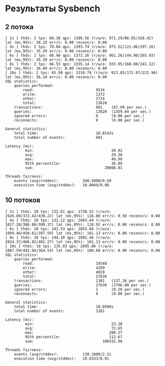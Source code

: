 # Результаты Sysbench

## 2 потока

    [ 2s ] thds: 2 tps: 68.38 qps: 1386.56 (r/w/o: 971.29/86.85/328.42) lat (ms,95%): 38.25 err/s: 0.00 reconn/s: 0.00
    [ 4s ] thds: 2 tps: 70.04 qps: 1393.74 (r/w/o: 975.52/121.06/297.16) lat (ms,95%): 35.59 err/s: 0.00 reconn/s: 0.00
    [ 6s ] thds: 2 tps: 68.48 qps: 1372.16 (r/w/o: 961.26/144.96/265.93) lat (ms,95%): 35.59 err/s: 0.00 reconn/s: 0.00
    [ 8s ] thds: 2 tps: 66.53 qps: 1335.14 (r/w/o: 933.95/160.08/241.12) lat (ms,95%): 36.89 err/s: 0.00 reconn/s: 0.00
    [ 10s ] thds: 2 tps: 65.99 qps: 1319.79 (r/w/o: 923.85/172.97/222.96) lat (ms,95%): 36.24 err/s: 0.00 reconn/s: 0.00
    SQL statistics:
        queries performed:
            read:                            9534
            write:                           1372
            other:                           2714
            total:                           13620
        transactions:                        681    (67.99 per sec.)
        queries:                             13620  (1359.84 per sec.)
        ignored errors:                      0      (0.00 per sec.)
        reconnects:                          0      (0.00 per sec.)
    
    General statistics:
        total time:                          10.0143s
        total number of events:              681
    
    Latency (ms):
             min:                                   20.92
             avg:                                   29.38
             max:                                   49.90
             95th percentile:                       36.89
             sum:                                20008.81
    
    Threads fairness:
        events (avg/stddev):           340.5000/0.50
        execution time (avg/stddev):   10.0044/0.00



## 10 потоков

    [ 2s ] thds: 10 tps: 132.61 qps: 2738.52 (r/w/o: 1926.89/372.42/439.22) lat (ms,95%): 116.80 err/s: 0.50 reconn/s: 0.00
    [ 4s ] thds: 10 tps: 131.12 qps: 2603.44 (r/w/o: 1817.20/386.86/399.37) lat (ms,95%): 118.92 err/s: 0.00 reconn/s: 0.00
    [ 6s ] thds: 10 tps: 141.53 qps: 2855.66 (r/w/o: 1999.46/458.61/397.59) lat (ms,95%): 101.13 err/s: 0.00 reconn/s: 0.00
    [ 8s ] thds: 10 tps: 144.10 qps: 2892.46 (r/w/o: 2024.37/466.82/401.27) lat (ms,95%): 101.13 err/s: 0.00 reconn/s: 0.00
    [ 10s ] thds: 10 tps: 135.83 qps: 2695.06 (r/w/o: 1887.59/442.94/364.54) lat (ms,95%): 108.68 err/s: 0.00 reconn/s: 0.00
    SQL statistics:
        queries performed:
            read:                            19348
            write:                           4269
            other:                           4019
            total:                           27636
        transactions:                        1381   (137.26 per sec.)
        queries:                             27636  (2746.88 per sec.)
        ignored errors:                      1      (0.10 per sec.)
        reconnects:                          0      (0.00 per sec.)
    
    General statistics:
        total time:                          10.0590s
        total number of events:              1381
    
    Latency (ms):
             min:                                   23.38
             avg:                                   72.65
             max:                                  208.27
             95th percentile:                      112.67
             sum:                               100332.96
    
    Threads fairness:
        events (avg/stddev):           138.1000/2.51
        execution time (avg/stddev):   10.0333/0.01
